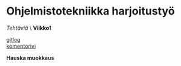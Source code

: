 # Ohjelmistotekniikka harjoitustyö


*Tehtäviä* \ 
**Viikko1**


[gitlog](https://github.com/jusba/ot-harjoitustyo/blob/master/laskarit/viikko1/gitlog.txt) \
[komentorivi](https://github.com/jusba/ot-harjoitustyo/blob/master/laskarit/viikko1/komentorivi.txt)

**Hauska muokkaus**
